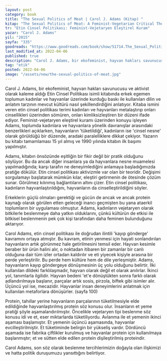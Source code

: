 ```yaml
---
layout: post
category: book
title: "The Sexual Politics of Meat | Carol J. Adams (Kitap) "
kitap: "The Sexual Politics of Meat: A Feminist-Vegetarian Critical Theory"
tr: "Etin Cinsel Politikası: Feminist-Vejetaryen Eleştirel Kuram"
yazar: "Carol J. Adams"
yil: "2015"
sayfa: "335"
goodreads: "https://www.goodreads.com/book/show/51714.The_Sexual_Politics_of_Meat"
last_modified_at: 2022-04-06
published: true
description: "Carol J. Adams, bir ekofeminist, hayvan hakları savunucusu ve aktivist olarak kaleme aldığı Etin Cinsel Politikası isimli kitabında erkek egemen toplumun kadınlar ve hayvanlar üzerinde kurduğu baskı ile kullanılan dilin ve anlatım tarzının mevcut kültürü nasıl şekillendirdiğini anlatıyor."
tag: "etik"
posted: 2022-04-06
image: "/assets/new/the-sexual-politics-of-meat.jpg"
---
```


Carol J. Adams, bir ekofeminist, hayvan hakları savunucusu ve aktivist olarak kaleme aldığı Etin Cinsel Politikası isimli kitabında erkek egemen toplumun kadınlar ve hayvanlar üzerinde kurduğu baskı ile kullanılan dilin ve anlatım tarzının mevcut kültürü nasıl şekillendirdiğini anlatıyor. Kitaba ismini veren etin cinsel politikası terimi kadınları ve hayvanları metalaştırıp onları cinsellikleri üzerinden sömüren, onları kimliksizleştiren bir düzeni ifade ediyor. Feminist-vejetaryen eleştirel kuramı üzerinden konuyu işleyen Adams, toplumda kadınlara ve hayvanlara yönelik davranışlar arasındaki benzerlikleri açıklarken, hayvanların 'tüketildiği', kadınların ise 'cinsel nesne' olarak görüldüğü bir düzende, aradaki paralelliklere dikkat çekiyor. Yazarın bu kitabı tamamlaması 15 yıl almış ve 1990 yılında kitabın ilk başımı yapılmıştır.

Adams, kitabın önsözünde eşitliğin bir fikir değil bir pratik olduğunu söylüyor. Bu da ancak diğer insanlara ya da hayvanlara nesne muamelesi yapılmadığında; karşı tarafın ne deneyimlediğini anlamaya başladığımızda pratiğe dökülür. Etin cinsel politikası aktivizmle var olan bir teoridir. Değişimi sorgulamayı başlatarak mümkün kılar, eleştiri getirmenin de ötesinde çözüm sunar. Görülmez kılınmış bağlantıların altını çizer. Etin cinsel politikası, kadınların hayvanlaştırıldığını, hayvanların da cinselleştirildiğini söyler.

Erkeklerin güçlü olmaları gerektiği ve gücün de ancak ve ancak protein kaynağı olarak görülen etten geleceği inancı geçmişten bu yana ataerkil toplumların bir uygulaması olmuştur. Adams, kadınların vejetaryen olarak bitkilerle beslenmeye daha yatkın olduklarını, çünkü kültürün de etkisi ile bitkisel beslenmenin pek çok kişi tarafından daha feminen bulunduğunu aktarıyor.

Carol Adams, etin cinsel politikası ile doğrudan ilintili 'kayıp gönderge' kavramını ortaya atmıştır. Bu kavram, etinin yenmesi için hayati sonlandırılan hayvanların artık görünmez hale getirilmesini temsil eder. Hayvan kesimle beraber bir ürün halini alır, o noktadan itibaren bir zamanlar bir canlı olduğuna dair tüm izler ortadan kaldırılır ve eti yiyecek kişiyle arasına bir perde yerleştirilir. Bu perde hem kültüre hem de dile yerleşmiştir. Adams, hayvanların kayıp göndergeye dönüşmesinin üç yolu olduğunu belirtir. İlki kullanılan dildeki farklılaşmadır, hayvan olarak değil et olarak anılırlar. İkinci yol, tanımlarla ilgilidir. Hayvan bedeni 'et'e dönüştükten sonra farklı olarak adlandırılmaya başlanır, parçalar artık sosis, pirzola, biftek gibi isimler alır. Üçüncü yol ise, mecazidir. Hayvanlar insan deneyimlerini anlatmak için kullanılan metaforlara dönüşürler. (sayfa 100)

Protein, tahıllar yerine hayvanların parçalarının tüketilmesiyle elde edildiğinde hayvanlaştırılmış protein söz konusu olur. İnsanların et yeme pratiği şöyle aşamalandırılmıştır. Öncelikle vejetaryen tipi beslenme söz konusu idi ve et, eser miktarlarda tüketiliyordu. Avlanma ile et yemenin ikinci aşaması başlamıştır. Et yemenin üçüncü aşamasında, hayvanlar evcilleştirilmiştir. Et tüketiminde belirgin bir yükseliş vardır. Dördüncü aşamada ise fabrika çiftlikler kurulmuş ve hayvanlar protein için kullanılmaya başlanmıştır; et ve sütten elde edilen protein dişileştirilmiş proteindir.

Carol Adams, son söz olarak beslenme tercihlerimizin doğayla olan ilişkimizi ve hatta politik duruşumuzu yansıttığını belirtiyor.
